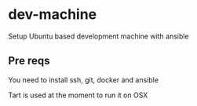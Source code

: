 # dev-machine
Setup Ubuntu based development machine with ansible

## Pre reqs
You need to install ssh, git, docker and ansible

Tart is used at the moment to run it on OSX
